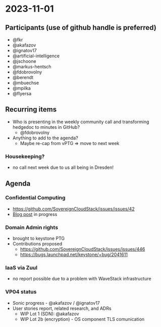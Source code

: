 # 2023-11-01

## Participants (use of github handle is preferred)

* @fkr
* @akafazov
* @ignatov17
* @artificial-intelligence
* @jschoone
* @markus-hentsch
* @fdobrovolny
* @berendt
* @mbuechse
* @mpilka
* @flyersa

## Recurring items

- Who is presenting in the weekly community call and transforming hedgedoc to minutes in GitHub?
    - @fdobrovolny
- Anything to add to the agenda?
    - Maybe re-cap from vPTG => move to next week

### Housekeeping?

- no call next week due to us all being in Dresden!

## Agenda

### Confidential Computing
- <https://github.com/SovereignCloudStack/issues/issues/42>
- [Blog post](https://input.scs.community/iqm9oNZ5T9KW-HrwspslRA) in progress

### Domain Admin rights
- brought to keystone PTG
- Contributions proposed
    - https://github.com/SovereignCloudStack/issues/issues/446
    - https://bugs.launchpad.net/keystone/+bug/2041611

### IaaS via Zuul
- no report possible due to a problem with WaveStack infrastructure

### VP04 status
* Sonic progress - @akafazov / @ignatov17
* User stories report, related research, and ADRs
  * WIP Lot 1 (SDN): @akafazov
  * WIP Lot 2b (encryption) - OS component TLS comunication 
